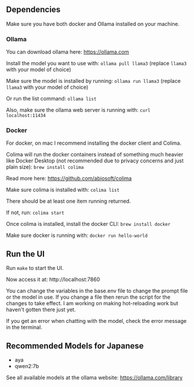 ## Dependencies

Make sure you have both docker and Ollama installed on your machine.

### Ollama
You can download ollama here:
https://ollama.com

Install the model you want to use with: 
```ollama pull llama3``` (replace `llama3` with your model of choice)

Make sure the model is installed by running:
```ollama run llama3``` (replace `llama3` with your model of choice)

Or run the list command:
```ollama list```

Also, make sure the ollama web server is running with:
```curl localhost:11434```

### Docker
For docker, on mac I recommend installing the docker client and Colima.

Colima will run the docker containers instead of something much heavier like Docker Desktop (not recommended due to privacy concerns and just plain size):
`brew install colima`

Read more here: https://github.com/abiosoft/colima

Make sure colima is installed with:
```colima list```

There should be at least one item running returned.

If not, run:
```colima start```

Once colima is installed, install the docker CLI:
`brew install docker`

Make sure docker is running with:
```docker run hello-world```

## Run the UI
Run `make` to start the UI.

Now access it at: http://localhost:7860

You can change the variables in the base.env file to change the prompt file or the model in use. If you change a file then rerun the script for the changes to take effect. I am working on making hot-reloading work but haven't gotten there just yet.

If you get an error when chatting with the model, check the error message in the terminal.

## Recommended Models for Japanese
- aya
- qwen2:7b

See all available models at the ollama website:
https://ollama.com/library
